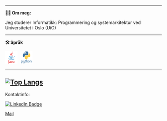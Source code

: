 

---
**:technologist: Om meg:**

Jeg studerer Informatikk: Programmering og systemarkitektur ved Universitetet i Oslo (UiO)


---

**:hammer_and_wrench: Språk**
<div>
    <img src="https://github.com/devicons/devicon/blob/master/icons/java/java-original-wordmark.svg" title="Java" alt="Java" width="40" height="40"/>&nbsp;
     <img src="https://github.com/devicons/devicon/blob/master/icons/python/python-original-wordmark.svg" title="Python" alt="Python" width="40" height="40"/>&nbsp;
  <div>

---
[![Top Langs](https://github-readme-stats.vercel.app/api/top-langs/?username=nicolaitran&layout=compact&theme=vision-friendly-dark)](https://github.com/anuraghazra/github-readme-stats)   
---

Kontaktinfo:

<div id="badges">
  <a href="https://www.linkedin.com/in/nicolai-tran/">
    <img src="https://img.shields.io/badge/LinkedIn-blue?style=for-the-badge&logo=linkedin&logoColor=white" alt="LinkedIn Badge"/>
      </a>
</div>
 
[Mail](mailto:nico.tran13@hotmail.com)
